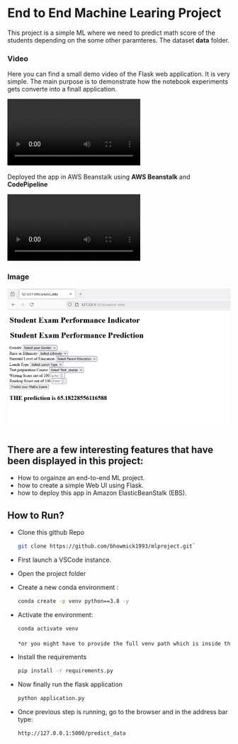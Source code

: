 # End to End Machine Learing Project

This project is a simple ML where we need to predict math score of the students depending on the some other paramteres.
The dataset **data** folder.

### Video
Here you can find a small demo video of the Flask web application. It is very simple. The main purpose is to demonstrate how the notebook experiments gets converte into a finall application.

![Demo_Flask_Video](demo_video/prediction_demo.mkv)

Deployed the app in AWS Beanstalk using **AWS Beanstalk** and **CodePipeline**

![AWS_Elasticbeanstalk_Deployment_Video](demo_video/aws_elasticbeanstalk_app.mkv)

### Image
![Demo_Flask_Image](demo_image/flask_web_app.PNG)

## There are a few interesting features that have been displayed in this project:

- How to orgainze an end-to-end ML project.
- how to create a simple Web UI using Flask.
- how to deploy this app in Amazon ElasticBeanStalk (EBS).

## How to Run?

- Clone this github Repo
   ```sh 
   git clone https://github.com/bhowmick1993/mlproject.git`

- First launch a VSCode instance.
- Open the project folder
- Create a new conda environment :
    ```sh
    conda create -p venv python==3.8 -y
- Activate the environment:
    ```sh
    conda activate venv

    *or you might have to provide the full venv path which is inside the project folder*
- Install the requirements
    ```sh
    pip install -r requirements.py

- Now finally run the flask application
    ```sh
    python application.py
    
- Once previous step is running, go to the browser and in the address bar type:

    ```sh
    http://127.0.0.1:5000/predict_data
